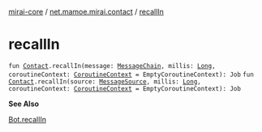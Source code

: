 [mirai-core](../index.md) / [net.mamoe.mirai.contact](index.md) / [recallIn](./recall-in.md)

# recallIn

`fun `[`Contact`](-contact/index.md)`.recallIn(message: `[`MessageChain`](../net.mamoe.mirai.message.data/-message-chain/index.md)`, millis: `[`Long`](https://kotlinlang.org/api/latest/jvm/stdlib/kotlin/-long/index.html)`, coroutineContext: `[`CoroutineContext`](https://kotlinlang.org/api/latest/jvm/stdlib/kotlin.coroutines/-coroutine-context/index.html)` = EmptyCoroutineContext): Job`
`fun `[`Contact`](-contact/index.md)`.recallIn(source: `[`MessageSource`](../net.mamoe.mirai.message.data/-message-source/index.md)`, millis: `[`Long`](https://kotlinlang.org/api/latest/jvm/stdlib/kotlin/-long/index.html)`, coroutineContext: `[`CoroutineContext`](https://kotlinlang.org/api/latest/jvm/stdlib/kotlin.coroutines/-coroutine-context/index.html)` = EmptyCoroutineContext): Job`

**See Also**

[Bot.recallIn](../net.mamoe.mirai/recall-in.md)

